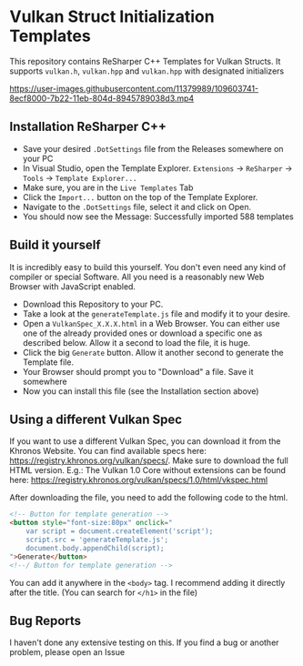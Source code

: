 # Vulkan Struct Initialization Templates

This repository contains ReSharper C++ Templates for Vulkan Structs. It supports `vulkan.h`, `vulkan.hpp` and `vulkan.hpp` with designated initializers

https://user-images.githubusercontent.com/11379989/109603741-8ecf8000-7b22-11eb-804d-8945789038d3.mp4

## Installation ReSharper C++

- Save your desired `.DotSettings` file from the Releases somewhere on your PC
- In Visual Studio, open the Template Explorer. `Extensions` → `ReSharper` → `Tools` → `Template Explorer...`
- Make sure, you are in the `Live Templates` Tab
- Click the `Import...` button on the top of the Template Explorer.
- Navigate to the `.DotSettings` file, select it and click on Open.
- You should now see the Message: Successfully imported 588 templates

## Build it yourself

It is incredibly easy to build this yourself. You don't even need any kind of compiler or special Software. 
All you need is a reasonably new Web Browser with JavaScript enabled. 

- Download this Repository to your PC.
- Take a look at the `generateTemplate.js` file and modify it to your desire.
- Open a `VulkanSpec_X.X.X.html` in a Web Browser. You can either use one of the already provided ones or download a specific one as described below. Allow it a second to load the file, it is huge.
- Click the big `Generate` button. Allow it another second to generate the Template file.
- Your Browser should prompt you to "Download" a file. Save it somewhere
- Now you can install this file (see the Installation section above)

## Using a different Vulkan Spec

If you want to use a different Vulkan Spec, you can download it from the Khronos Website. You can find available specs here: https://registry.khronos.org/vulkan/specs/. Make sure to download the full HTML version. E.g.: The Vulkan 1.0 Core without extensions can be found here: https://registry.khronos.org/vulkan/specs/1.0/html/vkspec.html

After downloading the file, you need to add the following code to the html.
```html
<!-- Button for template generation -->
<button style="font-size:80px" onclick="
    var script = document.createElement('script');
    script.src = 'generateTemplate.js';
    document.body.appendChild(script);
">Generate</button>
<!--/ Button for template generation -->
```

You can add it anywhere in the `<body>` tag. I recommend adding it directly after the title. (You can search for `</h1>` in the file)

## Bug Reports

I haven't done any extensive testing on this. If you find a bug or another problem, please open an Issue 